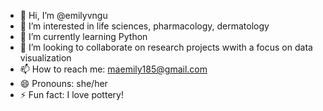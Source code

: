 - 👋 Hi, I’m @emilyvngu
- 👀 I’m interested in life sciences, pharmacology, dermatology
- 🌱 I’m currently learning Python
- 💞️ I’m looking to collaborate on research projects wwith a focus on data visualization
- 📫 How to reach me: maemily185@gmail.com
- 😄 Pronouns: she/her
- ⚡ Fun fact: I love pottery!

<!---
emilyvngu/emilyvngu is a ✨ special ✨ repository because its `README.md` (this file) appears on your GitHub profile.
You can click the Preview link to take a look at your changes.
--->
 
